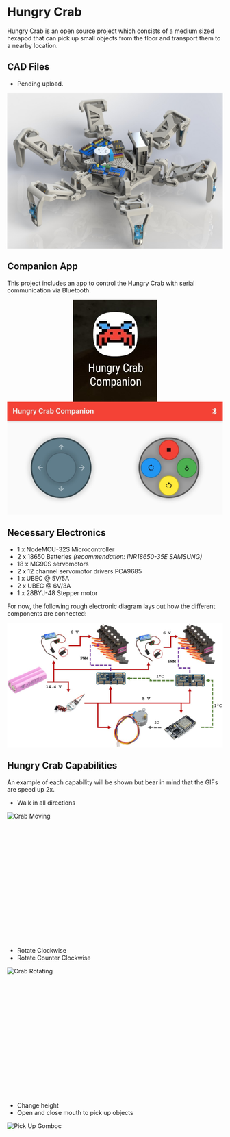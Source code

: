 # Hungry Crab
Hungry Crab is an open source project which consists of a medium sized hexapod that can pick up small objects from the floor and transport them to a nearby location.

## CAD Files
* Pending upload.

<img src="cad-image.JPG" alt="cad-image" width="auto" style="display: block;margin-left: auto; margin-right:auto;" title="CAD image of current Hungry Crab"/>

## Companion App

This project includes an app to control the Hungry Crab with serial communication via Bluetooth.

<img src="hungry-crab-icon.jpeg" alt="app-icon" width="auto" style="display: block;margin-left: auto; margin-right:auto;" title="Icon of the Hungry Crab Companion App"/>

<img src="homescreen-app.jpeg" alt="home-screen-app" width="auto" style="display: block;margin-left: auto; margin-right:auto;" title="Home Screen of the Hungry Crab Companion App"/>



## Necessary Electronics
* 1  x NodeMCU-32S Microcontroller
* 2  x 18650 Batteries *(recommendation: INR18650-35E SAMSUNG)*
* 18 x MG90S servomotors
* 2  x 12 channel servomotor drivers PCA9685
* 1  x UBEC @ 5V/5A
* 2  x UBEC @ 6V/3A
* 1  x 28BYJ-48 Stepper motor

For now, the following rough electronic diagram lays out how the different components are connected:

<img src="electronic-diagram.JPG" alt="electronic-diagram" width="auto" style="display: block;margin-left: auto; margin-right:auto;" title="Electronic Diagram of Hungry Crab"/>

## Hungry Crab Capabilities

An example of each capability will be shown but bear in mind that the GIFs are speed up 2x.

* Walk in all directions

<img src="crab-moving.gif" alt="Crab Moving" height="300" style="display: block;margin-left: auto; margin-right:auto;" title="Crab Moving"/>

* Rotate Clockwise
* Rotate Counter Clockwise

<img src="crab-rotating.gif" alt="Crab Rotating" height="300" style="display: block;margin-left: auto; margin-right:auto;" title="Crab Rotating"/>


* Change height
* Open and close mouth to pick up objects

<img src="pick-up.gif" alt="Pick Up Gomboc" height="300" style="display: block;margin-left: auto; margin-right:auto;" title="Pick Up Gomboc"/>
